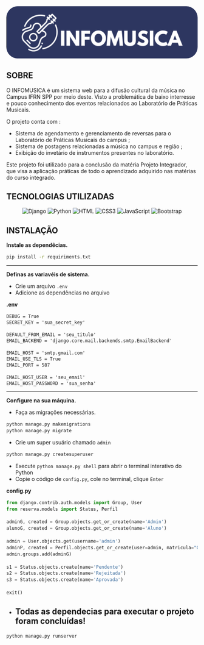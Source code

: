 <img src="static/img/infomusica-logotipo.png" alt="infomusica-logotipo" style="border-radius: 30px;">

## SOBRE
O INFOMUSICA é um sistema web para a difusão cultural da música no Campus IFRN SPP por meio deste. Visto a problemática de baixo interresse e pouco conhecimento dos eventos relacionados ao Laboratório de Práticas Musicais.

O projeto conta com :
- Sistema de agendamento e gerenciamento de reversas para o Laboratório de Práticas Musicais do campus ;
- Sistema de postagens relacionadas a música no campus e região ;
- Exibição do invetário de instrumentos presentes no laboratório.

Este projeto foi utilizado para a conclusão da matéria Projeto Integrador, que visa a aplicação práticas de todo o aprendizado adquirido nas matérias do curso integrado.

## TECNOLOGIAS UTILIZADAS
<div align="center">
  
![Django](https://img.shields.io/badge/-Django-0d1117?style=for-the-badge&logo=Django&logoColor=green)
![Python](https://img.shields.io/badge/-Python-0d1117?style=for-the-badge&logo=Python)
![HTML](https://img.shields.io/badge/-HTML5-0d1117?style=for-the-badge&logo=html5&logoColor) 
![CSS3](https://img.shields.io/badge/-CSS3-0d1117?style=for-the-badge&logo=css3&logoColor=blue) 
![JavaScript](https://img.shields.io/badge/-JavaScript-0d1117?style=for-the-badge&logo=javascript&logoColor) 
![Bootstrap](https://img.shields.io/badge/-Bootstrap-0d1117?style=for-the-badge&logo=bootstrap&logoColor)

</div>

## INSTALAÇÃO
**Instale as dependêcias.**
```bash
pip install -r requiriments.txt
```
---
**Definas as variavéis de sistema.**
- Crie um arquivo  `.env`
- Adicione as dependências no arquivo

**.env**
```
DEBUG = True
SECRET_KEY = 'sua_secret_key'

DEFAULT_FROM_EMAIL = 'seu_titulo'
EMAIL_BACKEND = 'django.core.mail.backends.smtp.EmailBackend'

EMAIL_HOST = 'smtp.gmail.com'
EMAIL_USE_TLS = True
EMAIL_PORT = 587

EMAIL_HOST_USER = 'seu_email'
EMAIL_HOST_PASSWORD = 'sua_senha'
```
---
**Configure na sua máquina.**
- Faça as migrações necessárias.
```bash
python manage.py makemigrations
python manage.py migrate
```

- Crie um super usuário chamado `admin`
```bash
python manage.py createsuperuser
```
- Execute `python manage.py shell` para abrir o terminal interativo do Python
- Copie o código de `config.py`, cole no terminal, clique `Enter`

**config.py**
```py
from django.contrib.auth.models import Group, User
from reserva.models import Status, Perfil

adminG, created = Group.objects.get_or_create(name='Admin')
alunoG, created = Group.objects.get_or_create(name='Aluno')

admin = User.objects.get(username='admin')
adminP, created = Perfil.objects.get_or_create(user=admin, matricula="00001")
admin.groups.add(adminG)

s1 = Status.objects.create(name='Pendente')
s2 = Status.objects.create(name='Rejeitada')
s3 = Status.objects.create(name='Aprovada')

exit()
```
- Todas as dependecias para executar o projeto foram concluídas!
  -
```bash
python manage.py runserver
```